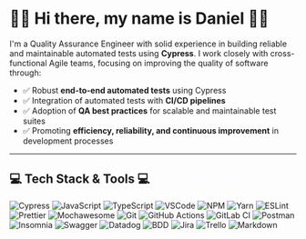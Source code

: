 # 🧑‍💻 Hi there, my name is Daniel 🧑‍💻

I'm a Quality Assurance Engineer with solid experience in building reliable and maintainable automated tests using **Cypress**. I work closely with cross-functional Agile teams, focusing on improving the quality of software through:

- ✅ Robust **end-to-end automated tests** using Cypress
- ✅ Integration of automated tests with **CI/CD pipelines**
- ✅ Adoption of **QA best practices** for scalable and maintainable test suites
- ✅ Promoting **efficiency, reliability, and continuous improvement** in development processes

---

## 💻​ Tech Stack & Tools 💻​

<div align="left">
  <img src="https://img.shields.io/badge/Cypress-17202C?logo=cypress&logoColor=white&style=for-the-badge" alt="Cypress"/>
  <img src="https://img.shields.io/badge/JavaScript-F7DF1E?logo=javascript&logoColor=000&style=for-the-badge" alt="JavaScript"/>
  <img src="https://img.shields.io/badge/TypeScript-3178C6?logo=typescript&logoColor=fff&style=for-the-badge" alt="TypeScript"/>
  <img src="https://img.shields.io/badge/VSCode-007ACC?logo=visualstudiocode&logoColor=white&style=for-the-badge" alt="VSCode"/>
  <img src="https://img.shields.io/badge/NPM-CB3837?logo=npm&logoColor=white&style=for-the-badge" alt="NPM"/>
  <img src="https://img.shields.io/badge/Yarn-2C8EBB?logo=yarn&logoColor=white&style=for-the-badge" alt="Yarn"/>
  <img src="https://img.shields.io/badge/ESLint-4B32C3?logo=eslint&logoColor=white&style=for-the-badge" alt="ESLint"/>
  <img src="https://img.shields.io/badge/Prettier-F7B93E?logo=prettier&logoColor=000&style=for-the-badge" alt="Prettier"/>
  <img src="https://img.shields.io/badge/Mochawesome-1D1D1D?style=for-the-badge&logo=report&logoColor=white" alt="Mochawesome"/>
  <img src="https://img.shields.io/badge/Git-F05032?logo=git&logoColor=white&style=for-the-badge" alt="Git"/>
  <img src="https://img.shields.io/badge/GitHub%20Actions-2088FF?logo=github-actions&logoColor=white&style=for-the-badge" alt="GitHub Actions"/>
  <img src="https://img.shields.io/badge/GitLab%20CI-FC6D26?logo=gitlab&logoColor=white&style=for-the-badge" alt="GitLab CI"/>
  <img src="https://img.shields.io/badge/Postman-FF6C37?logo=postman&logoColor=white&style=for-the-badge" alt="Postman"/>
  <img src="https://img.shields.io/badge/Insomnia-4000BF?logo=insomnia&logoColor=white&style=for-the-badge" alt="Insomnia"/>
  <img src="https://img.shields.io/badge/Swagger-85EA2D?logo=swagger&logoColor=black&style=for-the-badge" alt="Swagger"/>
  <img src="https://img.shields.io/badge/Datadog-632CA6?logo=datadog&logoColor=white&style=for-the-badge" alt="Datadog"/>
  <img src="https://img.shields.io/badge/BDD-000000?style=for-the-badge&logo=cucumber&logoColor=white" alt="BDD"/>
  <img src="https://img.shields.io/badge/Jira-0052CC?logo=jira&logoColor=white&style=for-the-badge" alt="Jira"/>
  <img src="https://img.shields.io/badge/Trello-0052CC?logo=trello&logoColor=white&style=for-the-badge" alt="Trello"/>
  <img src="https://img.shields.io/badge/Markdown-000000?logo=markdown&logoColor=white&style=for-the-badge" alt="Markdown"/>
</div>


